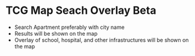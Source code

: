 # TCG Map Seach Overlay Beta 

- Search Apartment preferably with city name
- Results will be shown on the map
- Overlay of school, hospital, and other infrastructures will be shown on the map